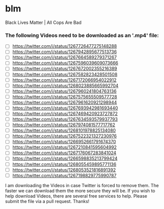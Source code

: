 # blm
Black Lives Matter | All Cops Are Bad

### The following Videos need to be downloaded as an '.mp4' file:
- [ ] https://twitter.com/i/status/1267726477275148288
- [ ] https://twitter.com/i/status/1267942895677513736
- [ ] https://twitter.com/i/status/1267664589279371267
- [ ] https://twitter.com/i/status/1267596039609073666
- [ ] https://twitter.com/i/status/1267672002355216389
- [ ] https://twitter.com/i/status/1267582823428501508
- [ ] https://twitter.com/i/status/1267172066954022912
- [ ] https://twitter.com/i/status/1268023885665992704
- [ ] https://twitter.com/i/status/1267960241804763136
- [ ] https://twitter.com/i/status/1267575655509577728
- [ ] https://twitter.com/i/status/1267961620921298944
- [ ] https://twitter.com/i/status/1267693942981693440
- [ ] https://twitter.com/i/status/1267469420923727872
- [ ] https://twitter.com/i/status/1267634593579937793
- [ ] https://twitter.com/i/status/1267974081577717762
- [ ] https://twitter.com/i/status/1268101978825134080
- [ ] https://twitter.com/i/status/1267522321327230976
- [ ] https://twitter.com/i/status/1266952661791674370
- [ ] https://twitter.com/i/status/1267210841595604992
- [ ] https://twitter.com/i/status/1267176067283841024
- [ ] https://twitter.com/i/status/1266598835213799424
- [ ] https://twitter.com/i/status/1268055459895771136
- [ ] https://twitter.com/i/status/1268053521816891392
- [ ] https://twitter.com/i/status/1267198829775990787

I am downloading the Videos in case Twitter is forced to remove them. The faster we can download them the more secure they will be.
If you wish to help download Videos, there are several free services to help. Please submit the file via a pull request. Thanks!
